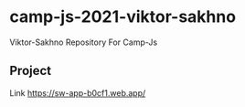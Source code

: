 # camp-js-2021-viktor-sakhno
Viktor-Sakhno Repository For Camp-Js

## Project
Link https://sw-app-b0cf1.web.app/
